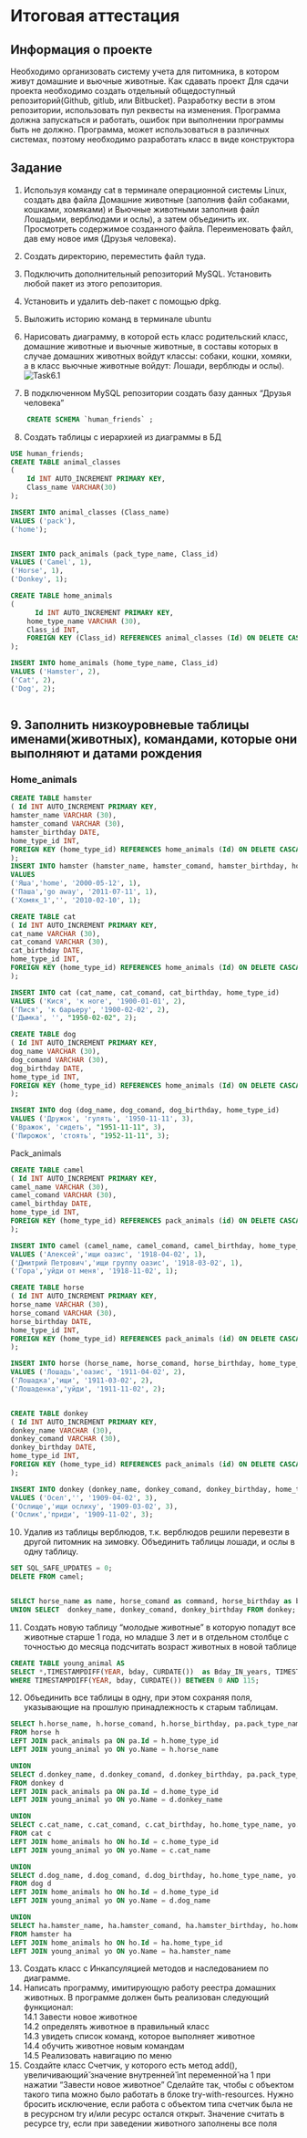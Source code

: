 # Итоговая аттестация
## Информация о проекте
Необходимо организовать систему учета для питомника, в котором живут
домашние и вьючные животные.
Как сдавать проект
Для сдачи проекта необходимо создать отдельный общедоступный
репозиторий(Github, gitlub, или Bitbucket). Разработку вести в этом
репозитории, использовать пул реквесты на изменения. Программа должна
запускаться и работать, ошибок при выполнении программы быть не должно.
Программа, может использоваться в различных системах, поэтому необходимо
разработать класс в виде конструктора
## Задание
1. Используя команду cat в терминале операционной системы Linux, создать
два файла Домашние животные (заполнив файл собаками, кошками,
хомяками) и Вьючные животными заполнив файл Лошадьми, верблюдами и
ослы), а затем объединить их. Просмотреть содержимое созданного файла.
Переименовать файл, дав ему новое имя (Друзья человека).

2. Создать директорию, переместить файл туда.
3. Подключить дополнительный репозиторий MySQL. Установить любой пакет
из этого репозитория.
4. Установить и удалить deb-пакет с помощью dpkg.
5. Выложить историю команд в терминале ubuntu

6. Нарисовать диаграмму, в которой есть класс родительский класс, домашние
животные и вьючные животные, в составы которых в случае домашних
животных войдут классы: собаки, кошки, хомяки, а в класс вьючные животные
войдут: Лошади, верблюды и ослы).
![Task6.1](Task6.1.JPG)
7. В подключенном MySQL репозитории создать базу данных “Друзья
человека”<br>
```sql
    CREATE SCHEMA `human_friends` ;
```
8. Создать таблицы с иерархией из диаграммы в БД





```sql
USE human_friends;
CREATE TABLE animal_classes
(
	Id INT AUTO_INCREMENT PRIMARY KEY, 
	Class_name VARCHAR(30)
);

INSERT INTO animal_classes (Class_name)
VALUES ('pack'),
('home'); 


INSERT INTO pack_animals (pack_type_name, Class_id)
VALUES ('Camel', 1),
('Horse', 1),
('Donkey', 1);

CREATE TABLE home_animals
(
	  Id INT AUTO_INCREMENT PRIMARY KEY,
    home_type_name VARCHAR (30),
    Class_id INT,
    FOREIGN KEY (Class_id) REFERENCES animal_classes (Id) ON DELETE CASCADE ON UPDATE CASCADE
);

INSERT INTO home_animals (home_type_name, Class_id)
VALUES ('Hamster', 2),
('Cat', 2),  
('Dog', 2); 



```
## 9. Заполнить низкоуровневые таблицы именами(животных), командами, которые они выполняют и датами рождения
### Home_animals

```sql
CREATE TABLE hamster 
( Id INT AUTO_INCREMENT PRIMARY KEY,
hamster_name VARCHAR (30),
hamster_comand VARCHAR (30),
hamster_birthday DATE,
home_type_id INT,
FOREIGN KEY (home_type_id) REFERENCES home_animals (Id) ON DELETE CASCADE ON UPDATE CASCADE
);
INSERT INTO hamster (hamster_name, hamster_comand, hamster_birthday, home_type_id)
VALUES 
('Яша','home', '2000-05-12', 1),  
('Паша','go away', '2011-07-11', 1), 
('Хомяк_1','', '2010-02-10', 1);

CREATE TABLE cat
( Id INT AUTO_INCREMENT PRIMARY KEY,
cat_name VARCHAR (30),
cat_comand VARCHAR (30),
cat_birthday DATE,
home_type_id INT,
FOREIGN KEY (home_type_id) REFERENCES home_animals (Id) ON DELETE CASCADE ON UPDATE CASCADE
);

INSERT INTO cat (cat_name, cat_comand, cat_birthday, home_type_id)
VALUES ('Кися', 'к ноге', '1900-01-01', 2),
('Пися', 'к барьеру', '1900-02-02', 2),  
('Дымка', '', "1950-02-02", 2); 

CREATE TABLE dog 
( Id INT AUTO_INCREMENT PRIMARY KEY,
dog_name VARCHAR (30),
dog_comand VARCHAR (30),
dog_birthday DATE,
home_type_id INT,
FOREIGN KEY (home_type_id) REFERENCES home_animals (Id) ON DELETE CASCADE ON UPDATE CASCADE
);

INSERT INTO dog (dog_name, dog_comand, dog_birthday, home_type_id)
VALUES ('Дружок', 'гулять', '1950-11-11', 3),
('Вражок', 'сидеть', "1951-11-11", 3),  
('Пирожок', 'стоять', "1952-11-11", 3);
```

Pack_animals
```sql
CREATE TABLE camel
( Id INT AUTO_INCREMENT PRIMARY KEY,
camel_name VARCHAR (30),
camel_comand VARCHAR (30),
camel_birthday DATE,
home_type_id INT,
FOREIGN KEY (home_type_id) REFERENCES pack_animals (id) ON DELETE CASCADE ON UPDATE CASCADE
);

INSERT INTO camel (camel_name, camel_comand, camel_birthday, home_type_id)
VALUES ('Алексей','ищи оазис', '1918-04-02', 1),
('Дмитрий Петрович','ищи группу оазис', '1918-03-02', 1),  
('Гора','уйди от меня', '1918-11-02', 1);

CREATE TABLE horse
( Id INT AUTO_INCREMENT PRIMARY KEY,
horse_name VARCHAR (30),
horse_comand VARCHAR (30),
horse_birthday DATE,
home_type_id INT,
FOREIGN KEY (home_type_id) REFERENCES pack_animals (id) ON DELETE CASCADE ON UPDATE CASCADE
);

INSERT INTO horse (horse_name, horse_comand, horse_birthday, home_type_id)
VALUES ('Лошадь','оазис', '1911-04-02', 2),
('Лошадка','ищи', '1911-03-02', 2),  
('Лошаденка','уйди', '1911-11-02', 2);


CREATE TABLE donkey
( Id INT AUTO_INCREMENT PRIMARY KEY,
donkey_name VARCHAR (30),
donkey_comand VARCHAR (30),
donkey_birthday DATE,
home_type_id INT,
FOREIGN KEY (home_type_id) REFERENCES pack_animals (id) ON DELETE CASCADE ON UPDATE CASCADE
);

INSERT INTO donkey (donkey_name, donkey_comand, donkey_birthday, home_type_id)
VALUES ('Осел','', '1909-04-02', 3),
('Ослище','ищи ослиху', '1909-03-02', 3),  
('Ослик','приди', '1909-11-02', 3);
```
10. Удалив из таблицы верблюдов, т.к. верблюдов решили перевезти в другой питомник на зимовку. Объединить таблицы лошади, и ослы в одну таблицу.

```sql
SET SQL_SAFE_UPDATES = 0;
DELETE FROM camel;


SELECT horse_name as name, horse_comand as command, horse_birthday as bday FROM horse
UNION SELECT  donkey_name, donkey_comand, donkey_birthday FROM donkey;
```
11. Создать новую таблицу “молодые животные” в которую попадут все
животные старше 1 года, но младше 3 лет и в отдельном столбце с точностью до месяца подсчитать возраст животных в новой таблице


```sql
CREATE TABLE young_animal AS
SELECT *,TIMESTAMPDIFF(YEAR, bday, CURDATE())  as Bday_IN_years, TIMESTAMPDIFF(MONTH, bday, CURDATE())%12  as Bday_IN_month FROM animal
WHERE TIMESTAMPDIFF(YEAR, bday, CURDATE()) BETWEEN 0 AND 115;
```
12. Объединить все таблицы в одну, при этом сохраняя поля, указывающие на прошлую принадлежность к старым таблицам.

```sql
SELECT h.horse_name, h.horse_comand, h.horse_birthday, pa.pack_type_name, yo.Bday_IN_years 
FROM horse h
LEFT JOIN pack_animals pa ON pa.Id = h.home_type_id
LEFT JOIN young_animal yo ON yo.Name = h.horse_name

UNION
SELECT d.donkey_name, d.donkey_comand, d.donkey_birthday, pa.pack_type_name, yo.Bday_IN_years 
FROM donkey d
LEFT JOIN pack_animals pa ON pa.Id = d.home_type_id
LEFT JOIN young_animal yo ON yo.Name = d.donkey_name

UNION
SELECT c.cat_name, c.cat_comand, c.cat_birthday, ho.home_type_name, yo.Bday_IN_years 
FROM cat c
LEFT JOIN home_animals ho ON ho.Id = c.home_type_id
LEFT JOIN young_animal yo ON yo.Name = c.cat_name

UNION
SELECT d.dog_name, d.dog_comand, d.dog_birthday, ho.home_type_name, yo.Bday_IN_years 
FROM dog d
LEFT JOIN home_animals ho ON ho.Id = d.home_type_id
LEFT JOIN young_animal yo ON yo.Name = d.dog_name

UNION
SELECT ha.hamster_name, ha.hamster_comand, ha.hamster_birthday, ho.home_type_name, yo.Bday_IN_years 
FROM hamster ha
LEFT JOIN home_animals ho ON ho.Id = ha.home_type_id
LEFT JOIN young_animal yo ON yo.Name = ha.hamster_name
```
13. Создать класс с Инкапсуляцией методов и наследованием по диаграмме.
14. Написать программу, имитирующую работу реестра домашних животных.
В программе должен быть реализован следующий функционал:<br>
14.1 Завести новое животное<br>
14.2 определять животное в правильный класс<br>
14.3 увидеть список команд, которое выполняет животное<br>
14.4 обучить животное новым командам<br>
14.5 Реализовать навигацию по меню<br>
15. Создайте класс Счетчик, у которого есть метод add(), увеличивающий̆
значение внутренней̆ int переменной̆ на 1 при нажатии “Завести новое
животное” Сделайте так, чтобы с объектом такого типа можно было работать в
блоке try-with-resources. Нужно бросить исключение, если работа с объектом
типа счетчик была не в ресурсном try и/или ресурс остался открыт. Значение
считать в ресурсе try, если при заведении животного заполнены все поля